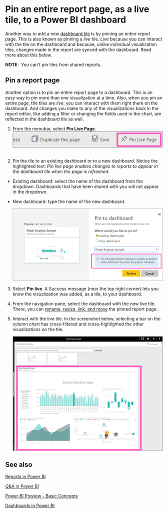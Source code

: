 ﻿<properties
   pageTitle="Pin an entire report page to a Power BI dashboard "
   description="Pin an entire live report page to a Power BI dashboard from a report."
   services="powerbi"
   documentationCenter=""
   authors="mihart"
   manager="mblythe"
   editor=""
   tags=""/>

<tags
   ms.service="powerbi"
   ms.devlang="NA"
   ms.topic="article"
   ms.tgt_pltfrm="NA"
   ms.workload="powerbi"
   ms.date="01/28/2016"
   ms.author="mihart"/>

# Pin an entire report page, as a live tile, to a Power BI dashboard

Another way to add a new [dashboard tile](powerbi-service-dashboard-tiles.md) is by pinning an entire report page.  This is also known as pinning a *live* tile.  *Live* because you can interact with the tile on the dashboard and because, unlike individual visualization tiles, changes made in the report are synced with the dashboard. Read more about this below.

**NOTE**:  You can't pin tiles from shared reports.

## Pin a report page

Another option is to pin an entire report page to a dashboard. This is an easy way to pin more than one visualization at a time.  Also, when you pin an entire page, the tiles are *live*; you can interact with them right there on the dashboard. And changes you make to any of the visualizations back in the report editor, like adding a filter or changing the fields used in the chart, are reflected in the dashboard tile as well.  

1. From  the menubar, select **Pin Live Page**. ![](media/powerbi-service-pin-a-live-tile-to-a-dashboard-from-a-report/pbi-pin-live-page.png) 

2.  Pin the tile to an existing dashboard or to a new dashboard. Notice the highlighted text: *Pin live page enables changes to reports to appear in the dashboard tile when the page is refreshed.*

-   Existing dashboard: select the name of the dashboard from the dropdown. Dashboards that have been shared with you will not appear in the dropdown.

-   New dashboard: type the name of the new dashboard.

     ![](media/powerbi-service-pin-a-live-tile-to-a-dashboard-from-a-report/pbi-pin-live-page-dialog.png)

3.  Select **Pin live**. A Success message (near the top right corner) lets you know the visualization was added, as a tile, to your dashboard.

4.  From the navigation pane, select the dashboard with the new live tile. There, you can [rename, resize, link, and move](powerbi-service-edit-a-tile-in-a-dashboard.md) the pinned report page.  

5. Interact with the live tile.  In the screenshot below, selecting a bar on the column chart has cross-filtered and cross-highlighted the other visualizations on the tile.

    ![](media/powerbi-service-pin-a-live-tile-to-a-dashboard-from-a-report/pbi-live-tile.png)



## See also

[Reports in Power BI](powerbi-service-reports.md)

[Q&A in Power BI](powerbi-service-q-and-a.md)

[Power BI Preview - Basic Concepts](powerbi-service-basic-concepts.md)

[Dashboards in Power BI](powerbi-service-dashboards.md)
